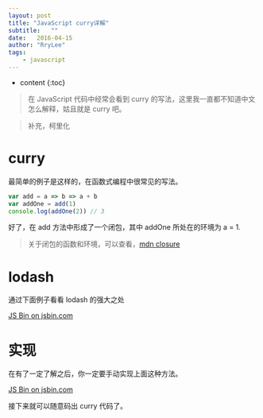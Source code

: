 ```yaml
---
layout: post
title: "JavaScript curry详解"
subtitle:   ""
date:   2016-04-15
author: "RryLee"
tags:
    - javascript
---
```


* content
{:toc}

> 在 JavaScript 代码中经常会看到 curry 的写法，这里我一直都不知道中文怎么解释，姑且就是 curry 吧。

> 补充，柯里化

# curry

最简单的例子是这样的，在函数式编程中很常见的写法。

```js
var add = a => b => a + b
var addOne = add(1)
console.log(addOne(2)) // 3
```

好了，在 add 方法中形成了一个闭包，其中 addOne 所处在的环境为 a = 1.

> 关于闭包的函数和环境，可以查看，[mdn closure](https://developer.mozilla.org/zh-CN/docs/Web/JavaScript/Closures)

# lodash

通过下面例子看看 lodash 的强大之处

<a class="jsbin-embed" href="http://jsbin.com/koxaka/embed?js,console">JS Bin on jsbin.com</a><script src="https://static.jsbin.com/js/embed.min.js?3.35.12"></script>

# 实现

在有了一定了解之后，你一定要手动实现上面这种方法。

<a class="jsbin-embed" href="http://jsbin.com/loxoru/embed?js,console">JS Bin on jsbin.com</a><script src="https://static.jsbin.com/js/embed.min.js?3.35.12"></script>

接下来就可以随意码出 curry 代码了。
